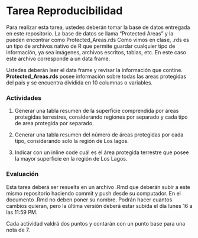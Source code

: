 Tarea Reproducibilidad
================

Para realizar esta tarea, ustedes deberán tomar la base de datos
entregada en este repositorio. La base de datos se llama “Protected
Areas” y la pueden encontrar como Protected\_Areas.rds Como vimos en
clase, .rds es un tipo de archivos nativo de R que permite guardar
cualquier tipo de información, ya sea imágenes, archivos escritos,
tablas, etc. En este caso este archivo corresponde a un data frame.

Ustedes deberán leer el data frame y revisar la información que contine.
**Protected\_Areas.rds** posee información sobre todas las areas
protegidas del país y se encuentra dividida en 10 columnas o variables.

### Actividades

1.  Generar una tabla resumen de la superficie comprendida por áreas
    protegidas terrestres, considerando regiones por separado y cada
    tipo de area protegida por separado.

2.  Generar una tabla resumen del número de áreas protegidas por cada
    tipo, considerando solo la región de Los lagos.

3.  Indicar con un inline code cuál es el área protegida terrestre que
    posee la mayor superficie en la región de Los Lagos.

### Evaluación

Esta tarea deberá ser resuelta en un archivo .Rmd que deberán subir a
este mismo repositorio haciendo commit y push desde su computador. En el
documento .Rmd no deben poner su nombre. Podrán hacer cuantos cambios
quieran, pero la última versión deberá estar subida el día lunes 16 a
las 11:59 PM.

Cada actividad valdrá dos puntos y contarán con un punto base para una
nota de 7.
